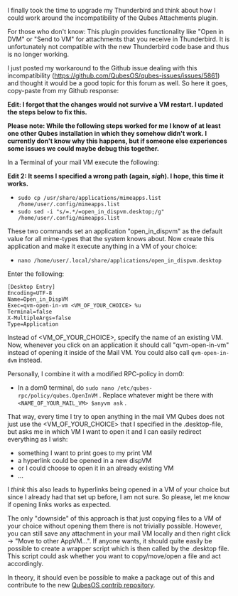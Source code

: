 I finally took the time to upgrade my Thunderbird and think about how I could work around the incompatibility of the Qubes Attachments plugin.

For those who don't know: This plugin provides functionality like "Open in DVM" or "Send to VM" for attachments that you receive in Thunderbird. It is unfortunately not compatible with the new Thunderbird code base and thus is no longer working.

I just posted my workaround to the Github issue dealing with this incompatibility (https://github.com/QubesOS/qubes-issues/issues/5861) and thought it would be a good topic for this forum as well. So here it goes, copy-paste from my Github response:

**Edit: I forgot that the changes would not survive a VM restart. I updated the steps below to fix this.**

**Please note: While the following steps worked for me I know of at least one other Qubes installation in which they somehow didn't work. I currently don't know why this happens, but if someone else experiences some issues we could maybe debug this together.** 

In a Terminal of your mail VM execute the following:

**Edit 2: It seems I specified a wrong path (again, *sigh*). I hope, this time it works.**
* `sudo cp /usr/share/applications/mimeapps.list /home/user/.config/mimeapps.list`
* `sudo sed -i "s/=.*/=open_in_dispvm.desktop;/g" /home/user/.config/mimeapps.list`

These two commands set an application "open_in_dispvm" as the default value for all mime-types that the system knows about. Now create this application and make it execute anything in a VM of your choice:

* `nano /home/user/.local/share/applications/open_in_dispvm.desktop`

Enter the following:

```
[Desktop Entry]
Encoding=UTF-8
Name=Open_in_DispVM
Exec=qvm-open-in-vm <VM_OF_YOUR_CHOICE> %u
Terminal=false
X-MultipleArgs=false
Type=Application
```

Instead of <VM_OF_YOUR_CHOICE>, specify the name of an existing VM. Now, whenever you click on an application it should call "qvm-open-in-vm" instead of opening it inside of the Mail VM. You could also call `qvm-open-in-dvm` instead.

Personally, I combine it with a modified RPC-policy in dom0:

* In a dom0 terminal, do `sudo nano /etc/qubes-rpc/policy/qubes.OpenInVM` . Replace whatever might be there with `<NAME_OF_YOUR_MAIL_VM> $anyvm ask` .

That way, every time I try to open anything in the mail VM Qubes does not just use the <VM_OF_YOUR_CHOICE> that I specified in the .desktop-file, but asks me in which VM I want to open it and I can easily redirect everything as I wish:

* something I want to print goes to my print VM
* a hyperlink could be opened in a new dispVM
* or I could choose to open it in an already existing VM
* ...

I *think* this also leads to hyperlinks being opened in a VM of your choice but since I already had that set up before, I am not sure. So please, let me know if opening links works as expected.

The only "downside" of this approach is that just copying files to a VM of your choice without opening them there is not trivially possible. However, you can still save any attachment in your mail VM locally and then right click -> "Move to other AppVM...". If anyone wants, it should quite easily be possible to create a wrapper script which is then called by the .desktop file.
This script could ask whether you want to copy/move/open a file and act accordingly.

In theory, it should even be possible to make a package out of this and contribute to the new [QubesOS contrib repository](https://forum.qubes-os.org/t/qubes-os-contributed-packages-are-now-available/958).